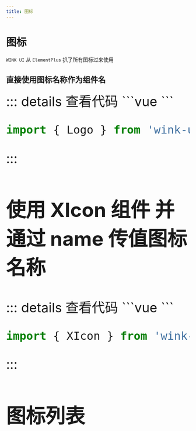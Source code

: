 ```yaml
---
title: 图标
---
```


# 图标

`WINK UI` 从 `ElementPlus` 扒了所有图标过来使用

## 直接使用图标名称作为组件名

<Logo style="font-size: 36px" />
::: details 查看代码
```vue
<Logo style="font-size: 36px" />
```
<br />

```ts
import { Logo } from 'wink-ui';
```

:::

## 使用 XIcon 组件 并通过 name 传值图标名称

<XIcon name="Logo" size="36px" />
::: details 查看代码
```vue
<XIcon name="Logo" size="36px" />
```

<br />

```ts
import { XIcon } from 'wink-ui';
```

:::

## 图标列表

<IconList />

<script setup>
import IconList from './icon.vue';
import { Logo } from '@pkgs/ui';
</script>
